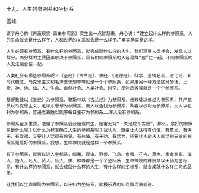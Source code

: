 十九、人生的参照系和坐标系

雪峰


    读了丹心的《再造现实-直击参照系》突生出一点智慧来，丹心说：“建立起什么样的参照系，人的生命就会是什么样子，人和世界的关系就会是什么样子。”事实确实是这样。

    人生必须有参照系，有什么样的参照系，就会成就什么样的人生。我们观察人类社会，发现人以群分，而分群的主要因素取决于参照系，具有相同参照系的人容易群“居”在一起，不同参照系的人无法融合在一起。

    人类社会有哪些参照系呢？《圣经》《古兰经》、佛经、《道德经》、科学、金钱名利、进化论、新时代概念、马克思主义和毛泽东思想等等就是一个个参照系，如果用另一种方法区分的话，上帝、神、佛、仙、人、生命、自然社会、人类社会、时空、反物质等等就是一个个参照系。

    基督教徒以《圣经》为参照系，穆斯林以《古兰经》为参照系，佛教徒以佛经为参照系，共产党员以马克思主义、毛泽东思想为参照系、商人以金钱为参照系，政客以权利为参照系，文人以名利为参照系，普通老百姓以能够每日生存为参照系……浑人没有参照系。

    参照系至关重要，选错了参照系就会贻误终生，贻害无穷“一失足成千古恨”。那么，最好的参照系是什么呢？以什么为标准确立人生的参照系呢？我认为，既要让人活得有价值、有意义、有快乐、有幸福，又要让人活得有希望、有热情、有干劲、有活力，还要让人能从人间活到天堂的参照系是最好的参照系，我想，生命禅院就是这样一个参照系。

    有了参照系，就可以进入坐标系，细菌、昆虫、野兽、飞鸟、鱼鳖、花卉、草木、家禽家畜、浑人、俗人、凡人、贤人、仙人、佛、神等都是一个个坐标系，生命禅院的禅院草以天仙为坐标系，有什么样的参照系，就会成就什么样的人生，有什么样的坐标系，就会成就什么样生命的品质。

    让我们以生命禅院为参照系，以天仙为坐标系，向极乐界的仙岛群岛洲前进。



